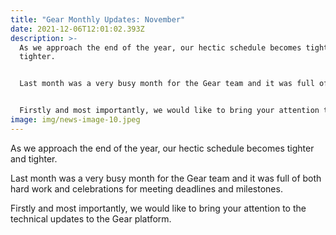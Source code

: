 ```yaml
---
title: "Gear Monthly Updates: November"
date: 2021-12-06T12:01:02.393Z
description: >-
  As we approach the end of the year, our hectic schedule becomes tighter and
  tighter.


  Last month was a very busy month for the Gear team and it was full of both hard work and celebrations for meeting deadlines and milestones.


  Firstly and most importantly, we would like to bring your attention to the technical updates to the Gear platform.
image: img/news-image-10.jpeg
---
```

As we approach the end of the year, our hectic schedule becomes tighter and tighter.

Last month was a very busy month for the Gear team and it was full of both hard work and celebrations for meeting deadlines and milestones.

Firstly and most importantly, we would like to bring your attention to the technical updates to the Gear platform.